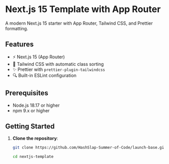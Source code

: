 # Next.js 15 Template with App Router

A modern Next.js 15 starter with App Router, Tailwind CSS, and Prettier formatting.

## Features

- ⚡ Next.js 15 (App Router)
- 🎨 Tailwind CSS with automatic class sorting
- ✨ Prettier with `prettier-plugin-tailwindcss`
- 🔍 Built-in ESLint configuration

## Prerequisites

- Node.js 18.17 or higher
- npm 9.x or higher

## Getting Started

1. **Clone the repository**:
   ```bash
   git clone https://github.com/HashSlap-Summer-of-Code/launch-base.git

   cd nextjs-template